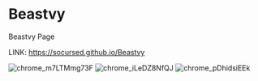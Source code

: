 # Beastvy
 Beastvy Page
 
 LINK:
 https://socursed.github.io/Beastvy
 
 ![chrome_m7LTMmg73F](https://user-images.githubusercontent.com/45186916/165893470-65f758ad-2537-4010-a390-f5b966b14524.png)
 ![chrome_iLeDZ8NfQJ](https://user-images.githubusercontent.com/45186916/165893471-cadc9ca5-8a39-44e5-8cd5-4436e92ed4d7.png)
 ![chrome_pDhidsiEEk](https://user-images.githubusercontent.com/45186916/165893474-54e2592a-7faf-4d59-a6b6-2eeb6ae34b7c.png)

 
 
 
 
 
 
 
 
 
 
 
 
 
 
 
 
 
 
 
 
